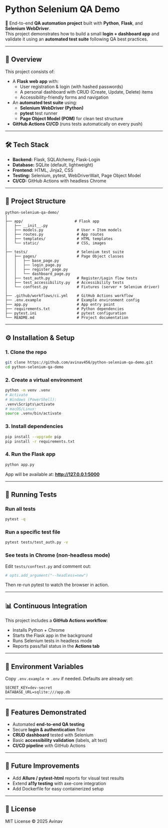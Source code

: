 # Python Selenium QA Demo  

🚀 End-to-end **QA automation project** built with **Python**, **Flask**, and **Selenium WebDriver**.  
This project demonstrates how to build a small **login + dashboard app** and validate it using an **automated test suite** following QA best practices.  

---

## 📌 Overview
This project consists of:
- A **Flask web app** with:
  - User registration & login (with hashed passwords)  
  - A personal dashboard with CRUD (Create, Update, Delete) items  
  - Accessibility-friendly forms and navigation  
- An **automated test suite** using:
  - **Selenium WebDriver (Python)**  
  - **pytest** test runner  
  - **Page Object Model (POM)** for clean test structure  
- **GitHub Actions CI/CD** (runs tests automatically on every push)  

---

## 🛠️ Tech Stack
- **Backend:** Flask, SQLAlchemy, Flask-Login  
- **Database:** SQLite (default, lightweight)  
- **Frontend:** HTML, Jinja2, CSS  
- **Testing:** Selenium, pytest, WebDriverWait, Page Object Model  
- **CI/CD:** GitHub Actions with headless Chrome  

---

## 📂 Project Structure
```
python-selenium-qa-demo/
│
├── app/                       # Flask app
│   ├── __init__.py
│   ├── models.py               # User + Item models
│   ├── routes.py               # App routes
│   ├── templates/              # HTML templates
│   └── static/                 # CSS, images
│
├── tests/                      # Selenium test suite
│   ├── pages/                  # Page Object classes
│   │   ├── base_page.py
│   │   ├── login_page.py
│   │   ├── register_page.py
│   │   └── dashboard_page.py
│   ├── test_auth.py            # Register/Login flow tests
│   ├── test_accessibility.py   # Accessibility tests
│   └── conftest.py             # Fixtures (server + Selenium driver)
│
├── .github/workflows/ci.yml    # GitHub Actions workflow
├── .env.example                # Example environment config
├── app.py                      # App entry point
├── requirements.txt            # Python dependencies
├── pytest.ini                  # pytest configuration
└── README.md                   # Project documentation
```

---

## ⚙️ Installation & Setup

### 1. Clone the repo
```bash
git clone https://github.com/avinav456/python-selenium-qa-demo.git
cd python-selenium-qa-demo
```

### 2. Create a virtual environment
```bash
python -m venv .venv
# Activate
# Windows (PowerShell):
.venv\Scripts\activate
# macOS/Linux:
source .venv/bin/activate
```

### 3. Install dependencies
```bash
pip install --upgrade pip
pip install -r requirements.txt
```

### 4. Run the Flask app
```bash
python app.py
```
App will be available at: **http://127.0.0.1:5000**

---

## 🧪 Running Tests

### Run all tests
```bash
pytest -q
```

### Run a specific test file
```bash
pytest tests/test_auth.py -v
```

### See tests in Chrome (non-headless mode)
Edit `tests/conftest.py` and comment out:
```python
# opts.add_argument("--headless=new")
```
Then re-run pytest to watch the browser in action.

---

## 📊 Continuous Integration
This project includes a **GitHub Actions workflow**:
- Installs Python + Chrome  
- Starts the Flask app in the background  
- Runs Selenium tests in headless mode  
- Reports pass/fail status in the **Actions tab**  

---

## 🔑 Environment Variables
Copy `.env.example` → `.env` if needed. Defaults are already set:
```
SECRET_KEY=dev-secret
DATABASE_URL=sqlite:///app.db
```

---

## 🎯 Features Demonstrated
- Automated **end-to-end QA testing**  
- Secure **login & authentication** flow  
- **CRUD dashboard** tested with Selenium  
- Basic **accessibility validation** (labels, alt text)  
- **CI/CD pipeline** with GitHub Actions  

---

## 📌 Future Improvements
- Add **Allure / pytest-html** reports for visual test results  
- Extend **a11y testing** with axe-core integration  
- Add Dockerfile for easy containerized setup  

---

## 📜 License
MIT License © 2025 Avinav 
